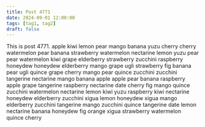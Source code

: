 ```yaml
---
title: Post 4771
date: 2024-09-01 12:00:00
tags: [tag1, tag2]
draft: false
---
```

This is post 4771.
apple
kiwi
lemon
pear
mango
banana
yuzu
cherry
cherry
watermelon
pear
banana
strawberry
watermelon
nectarine
lemon
yuzu
pear
pear
watermelon
kiwi
grape
elderberry
strawberry
zucchini
raspberry
honeydew
honeydew
elderberry
mango
grape
ugli
strawberry
fig
banana
pear
ugli
quince
grape
cherry
mango
pear
quince
zucchini
zucchini
tangerine
nectarine
mango
banana
apple
apple
pear
banana
raspberry
apple
grape
tangerine
raspberry
nectarine
date
cherry
fig
mango
quince
zucchini
watermelon
nectarine
lemon
kiwi
yuzu
raspberry
kiwi
nectarine
honeydew
elderberry
zucchini
xigua
lemon
honeydew
xigua
mango
elderberry
zucchini
tangerine
mango
zucchini
quince
tangerine
date
lemon
nectarine
banana
honeydew
fig
orange
xigua
strawberry
watermelon
quince
cherry
